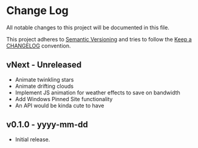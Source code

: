 # Change Log

All notable changes to this project will be documented in this file.

This project adheres to [Semantic Versioning](http://semver.org/) and tries to follow the [Keep a CHANGELOG](http://keepachangelog.com) convention.

## vNext - Unreleased

- Animate twinkling stars
- Animate drifting clouds
- Implement JS animation for weather effects to save on bandwidth
- Add Windows Pinned Site functionality
- An API would be kinda cute to have

## v0.1.0 - yyyy-mm-dd

- Initial release.
